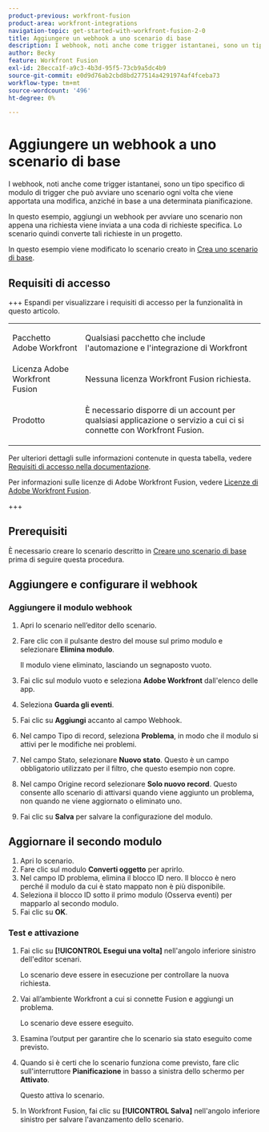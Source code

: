 ```yaml
---
product-previous: workfront-fusion
product-area: workfront-integrations
navigation-topic: get-started-with-workfront-fusion-2-0
title: Aggiungere un webhook a uno scenario di base
description: I webhook, noti anche come trigger istantanei, sono un tipo specifico di modulo di trigger che può avviare uno scenario ogni volta che viene apportata una modifica, anziché in base a una determinata pianificazione.
author: Becky
feature: Workfront Fusion
exl-id: 28ecca1f-a9c3-4b3d-95f5-73cb9a5dc4b9
source-git-commit: e0d9d76ab2cbd8bd277514a4291974af4fceba73
workflow-type: tm+mt
source-wordcount: '496'
ht-degree: 0%

---
```


# Aggiungere un webhook a uno scenario di base

I webhook, noti anche come trigger istantanei, sono un tipo specifico di modulo di trigger che può avviare uno scenario ogni volta che viene apportata una modifica, anziché in base a una determinata pianificazione.

In questo esempio, aggiungi un webhook per avviare uno scenario non appena una richiesta viene inviata a una coda di richieste specifica. Lo scenario quindi converte tali richieste in un progetto.

In questo esempio viene modificato lo scenario creato in [Crea uno scenario di base](/help/workfront-fusion/build-practice-scenarios/create-basic-scenario.md).

## Requisiti di accesso

+++ Espandi per visualizzare i requisiti di accesso per la funzionalità in questo articolo.

<table style="table-layout:auto">
 <col> 
 <col> 
 <tbody> 
  <tr> 
   <td role="rowheader">Pacchetto Adobe Workfront</td> 
   <td> <p>Qualsiasi pacchetto che include l'automazione e l'integrazione di Workfront</p> </td> 
  </tr> 
  <tr> 
   <td role="rowheader">Licenza Adobe Workfront Fusion</td> 
   <td>
   <p>Nessuna licenza Workfront Fusion richiesta.</p>
   </td> 
  </tr> 
  <tr> 
   <td role="rowheader">Prodotto</td> 
   <td>
   <p>È necessario disporre di un account per qualsiasi applicazione o servizio a cui ci si connette con Workfront Fusion.</p>
   </td> 
  </tr>
 </tbody> 
</table>

Per ulteriori dettagli sulle informazioni contenute in questa tabella, vedere [Requisiti di accesso nella documentazione](/help/workfront-fusion/references/licenses-and-roles/access-level-requirements-in-documentation.md).

Per informazioni sulle licenze di Adobe Workfront Fusion, vedere [Licenze di Adobe Workfront Fusion](/help/workfront-fusion/set-up-and-manage-workfront-fusion/licensing-operations-overview/license-automation-vs-integration.md).

+++

## Prerequisiti

È necessario creare lo scenario descritto in [Creare uno scenario di base](/help/workfront-fusion/build-practice-scenarios/create-basic-scenario.md) prima di seguire questa procedura.

## Aggiungere e configurare il webhook


### Aggiungere il modulo webhook

1. Apri lo scenario nell’editor dello scenario.
1. Fare clic con il pulsante destro del mouse sul primo modulo e selezionare **Elimina modulo**.

   Il modulo viene eliminato, lasciando un segnaposto vuoto.

1. Fai clic sul modulo vuoto e seleziona **Adobe Workfront** dall&#39;elenco delle app.
1. Seleziona **Guarda gli eventi**.
1. Fai clic su **Aggiungi** accanto al campo Webhook.
1. Nel campo Tipo di record, seleziona **Problema**, in modo che il modulo si attivi per le modifiche nei problemi.
1. Nel campo Stato, selezionare **Nuovo stato**. Questo è un campo obbligatorio utilizzato per il filtro, che questo esempio non copre.
1. Nel campo Origine record selezionare **Solo nuovo record**. Questo consente allo scenario di attivarsi quando viene aggiunto un problema, non quando ne viene aggiornato o eliminato uno.
1. Fai clic su **Salva** per salvare la configurazione del modulo.

## Aggiornare il secondo modulo

1. Apri lo scenario.
1. Fare clic sul modulo **Converti oggetto** per aprirlo.
1. Nel campo ID problema, elimina il blocco ID nero. Il blocco è nero perché il modulo da cui è stato mappato non è più disponibile.
1. Seleziona il blocco ID sotto il primo modulo (Osserva eventi) per mapparlo al secondo modulo.
1. Fai clic su **OK**.



### Test e attivazione

1. Fai clic su **[!UICONTROL Esegui una volta]** nell&#39;angolo inferiore sinistro dell&#39;editor scenari.

   Lo scenario deve essere in esecuzione per controllare la nuova richiesta.
1. Vai all’ambiente Workfront a cui si connette Fusion e aggiungi un problema.

   Lo scenario deve essere eseguito.
1. Esamina l’output per garantire che lo scenario sia stato eseguito come previsto.
1. Quando si è certi che lo scenario funziona come previsto, fare clic sull&#39;interruttore **Pianificazione** in basso a sinistra dello schermo per **Attivato**.

   Questo attiva lo scenario.
1. In Workfront Fusion, fai clic su **[!UICONTROL Salva]** nell&#39;angolo inferiore sinistro per salvare l&#39;avanzamento dello scenario.

